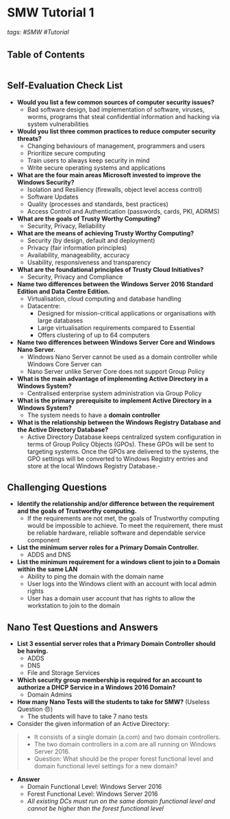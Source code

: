 # SMW Tutorial 1

###### tags: #SMW #Tutorial 

## Table of Contents
```toc
```

## Self-Evaluation Check List
- **Would you list a few common sources of computer security issues?**
	- Bad software design, bad implementation of software, viruses, worms, programs that steal confidential information and hacking via system vulnerabilities
- **Would you list three common practices to reduce computer security threats?**
	- Changing behaviours of management, programmers and users
	- Prioritize secure computing
	- Train users to always keep security in mind
	- Write secure operating systems and applications
- **What are the four main areas Microsoft invested to improve the Windows Security?**
	- Isolation and Resiliency (firewalls, object level access control)
	- Software Updates
	- Quality (processes and standards, best practices)
	- Access Control and Authentication (passwords, cards, PKI, ADRMS)
- **What are the goals of Trusty Worthy Computing?**
	- Security, Privacy, Reliability
- **What are the means of achieving Trusty Worthy Computing?**
	- Security (by design, default and deployment)
	- Privacy (fair information principles)
	- Availability, manageability, accuracy
	- Usability, responsiveness and transparency
- **What are the foundational principles of Trusty Cloud Initiatives?**
	- Security, Privacy and Compliance
- **Name two differences between the Windows Server 2016 Standard Edition and Data Centre Edition.**
	- Virtualisation, cloud computing and database handling
	- Datacentre:
		- Designed for mission-critical applications or organisations with large databases
		- Large virtualisation requirements compared to Essential
		- Offers clustering of up to 64 computers
- **Name two differences between Windows Server Core and Windows Nano Server.**
	- Windows Nano Server cannot be used as a domain controller while Windows Core Server can
	- Nano Server unlike Server Core does not support Group Policy
- **What is the main advantage of implementing Active Directory in a Windows System?**
	- Centralised enterprise system administration via Group Policy
- **What is the primary prerequisite to implement Active Directory in a Windows System?**
	- The system needs to have a **domain controller**
- **What is the relationship between the Windows Registry Database and the Active Directory Database?**
	- Active Directory Database keeps centralized system configuration in terms of Group Policy Objects (GPOs). These GPOs will be sent to targeting systems. Once the GPOs are delivered to the systems, the GPO settings will be converted to Windows Registry entries and store at the local Windows Registry Database.-

## Challenging Questions
- **Identify the relationship and/or difference between the requirement and the goals of Trustworthy computing.**
	- If the requirements are not met, the goals of Trustworthy computing would be impossible to achieve. To meet the requirement, there must be reliable hardware, reliable software and dependable service component
- **List the minimum server roles for a Primary Domain Controller.**
	- ADDS and DNS
- **List the minimum requirement for a windows client to join to a Domain within the same LAN**
	- Ability to ping the domain with the domain name
	- User logs into the Windows client with an account with local admin rights
	- User has a domain user account that has rights to allow the workstation to join to the domain

## Nano Test Questions and Answers
- **List 3 essential server roles that a Primary Domain Controller should be having.**
	- ADDS
	- DNS
	- File and Storage Services
- **Which security group membership is required for an account to authorize a DHCP Service in a Windows 2016 Domain?**
	- Domain Admins
- **How many Nano Tests will the students to take for SMW?** (Useless Question 😠)
	- The students will have to take 7 nano tests
- Consider the given information of an Active Directory:
> - It consists of a single domain (a.com) and two domain controllers.
> - The two domain controllers in a.com are all running on Windows Server 2016. 
> - Question: What should be the proper forest functional level and domain functional level settings for a new domain?
- **Answer**
	- Domain Functional Level: Windows Server 2016
	- Forest Functional Level: Windows Server 2016
	- *All existing DCs must run on the same domain functional level and cannot be higher than the forest functional level*